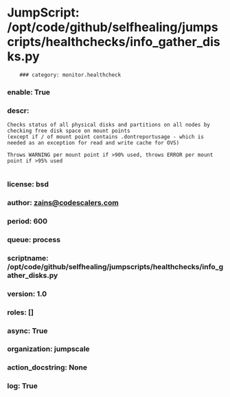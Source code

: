 
# JumpScript: /opt/code/github/selfhealing/jumpscripts/healthchecks/info_gather_disks.py
        ### category: monitor.healthcheck
### enable: True
### descr: 
```
Checks status of all physical disks and partitions on all nodes by checking free disk space on mount points
(except if / of mount point contains .dontreportusage - which is needed as an exception for read and write cache for OVS)

Throws WARNING per mount point if >90% used, throws ERROR per mount point if >95% used


```
### license: bsd
### author: zains@codescalers.com
### period: 600
### queue: process
### scriptname: /opt/code/github/selfhealing/jumpscripts/healthchecks/info_gather_disks.py
### version: 1.0
### roles: []
### async: True
### organization: jumpscale
### action_docstring: None
### log: True
